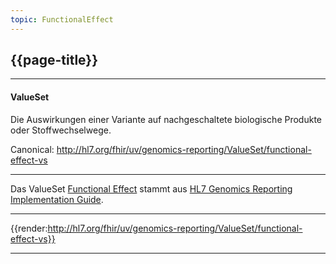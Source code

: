```yaml
---
topic: FunctionalEffect
---
```


## {{page-title}}

---

#### ValueSet

Die Auswirkungen einer Variante auf nachgeschaltete biologische Produkte oder Stoffwechselwege.

Canonical: http://hl7.org/fhir/uv/genomics-reporting/ValueSet/functional-effect-vs

---

Das ValueSet [Functional Effect](http://hl7.org/fhir/uv/genomics-reporting/STU3/ValueSet-functional-effect-vs.html) stammt aus [HL7 Genomics Reporting Implementation Guide](http://hl7.org/fhir/uv/genomics-reporting/STU3/).

---

{{render:http://hl7.org/fhir/uv/genomics-reporting/ValueSet/functional-effect-vs}}

---